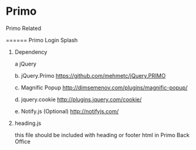 Primo
=====

Primo Related


======
Primo Login Splash

1)	Dependency

	a	jQuery
	
	b.	jQuery.Primo   https://github.com/mehmetc/jQuery.PRIMO
	
	c.	Magnific Popup http://dimsemenov.com/plugins/magnific-popup/
	
	d.  	jquery.cookie  http://plugins.jquery.com/cookie/
	
	e.	Notify.js (Optional) http://notifyjs.com/
	
2) heading.js 

	this file should be included with heading or footer html in Primo Back Office
